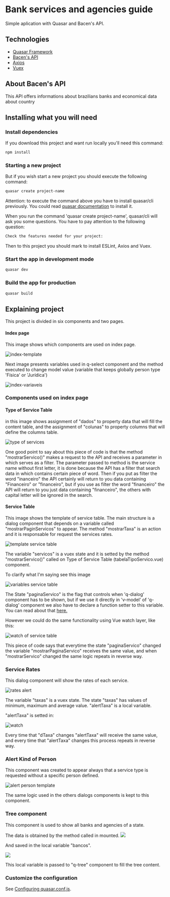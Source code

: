 # Bank services and agencies guide

Simple aplication with Quasar and Bacen's API.

## Technologies
- [Quasar Framework](https://quasar.dev)
- [Bacen's API](https://dadosabertos.bcb.gov.br/dataset?res_format=API)
- [Axios](https://github.com/axios/axios)
- [Vuex](https://vuex.vuejs.org/)

## About Bacen's API
This API offers informations about brazilians banks and economical data about country

## Installing what you will need

### Install dependencies

If you download this project and want run locally you'll need this command:

```bash
npm install
```

### Starting a new project

But if you wish start a new project you should execute the following command:
```bash
quasar create project-name
```
Attention: to execute the command above you have to install quasar/cli previously. You could read [quasar documentation](https://quasar.dev/quasar-cli/installation) to install it.

When you run the command 'quasar create project-name', quasar/cli will ask you some questions. You have to pay attention to the following question:

```bash
Check the features needed for your project:
```
Then to this project you should mark to install ESLint, Axios and Vuex.

### Start the app in development mode
```bash
quasar dev
```

### Build the app for production
```bash
quasar build
```

## Explaining project

This project is divided in six components and two pages.

#### Index page
This image shows which components are used on index page.

![index-template](imgs/template-index.JPG)

Next image presents variables used in q-select component and the method executed to change model value (variable that keeps globally person type 'Física' or 'Jurídica')

![index-variaveis](imgs/variaveis-index.JPG)

### Components used on index page

#### Type of Service Table

in this image shows assignment of "dados" to property data that will fill the content table, and the assignment of "colunas" to property columns that will define the columns table.

![type of services](imgs/template-tabelaTipoServico.PNG)

One good point to say about this piece of code is that the method "mostrarServico()" makes a request to the API and receives a parameter in which serves as a filter. The parameter passed to method is the service name without first letter, it is done because the API has a filter that search data in which contains certain piece of word. Then if you put as filter the word "inanceiro" the API certainly will return to you data containing "Financeiro" or "financeiro", but if you use as filter the word "financeiro" the API will return to you just data containing "financeiro", the others with capital letter will be ignored in the search.

#### Service Table

This image shows the template of service table. The main structure is a dialog component that depends on a variable called "mostrarPaginServicos" to appear. The method "mostrarTaxa" is an action and it is responsable for request the services rates.

![template service table](imgs/template-tabelaServicos.JPG)

The variable "servicos" is a vuex state and it is setted by the method "mostrarServico()" called on Type of Service Table (tabelaTipoServico.vue) component.

To clarify what I'm saying see this image

![variables service table](imgs/variaveis-tabelaServicos.JPG)

The State "paginaServico" is the flag that controls when 'q-dialog' component has to be shown, but if we use it directly in 'v-model' of 'q-dialog' component we also have to declare a function setter to this variable. You can read about that [here.](https://br.vuejs.org/v2/guide/computed.html#Atribuicao-em-Dados-Computados)

However we could do the same functionality using Vue watch layer, like this:

![watch of service table](imgs/watch-tabelaServicos.JPG)

This piece of code says that everytime the state "paginaServico" changed the variable "mostrarPaginaServico" receives the same value, and when "mostrarServico" changed the same logic repeats in reverse way.

### Service Rates

This dialog component will show the rates of each service.

![rates alert](imgs/template-alertaTaxa.JPG)

The variable "taxas" is a vuex state.
The state "taxas" has values of minimum, maximum and average value.
"alertTaxa" is a local variable.

"alertTaxa" is setted in:

![watch](imgs/watch-alertaTaxa.JPG)

Every time that "dTaxa" changes "alertTaxa" will receive the same value, and every time that "alertTaxa" changes this process repeats in reverse way.

### Alert Kind of Person

This component was created to appear always that a service type is requested without a specific person defined.

![alert person template](imgs/template-alertaPessoa.JPG)

The same logic used in the others dialogs components is kept to this component.

### Tree component

This component is used to show all banks and agencies of a state.

The data is obtained by the method called in mounted.
![](imgs/mounted-Arvore.JPG)

And saved in the local variable "bancos".

![](imgs/variaveis-Arvore.JPG)

This local variable is passed to "q-tree" component to fill the tree content.

### Customize the configuration
See [Configuring quasar.conf.js](https://quasar.dev/quasar-cli/quasar-conf-js).
